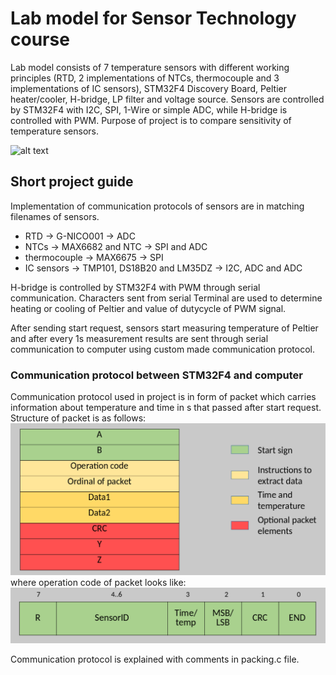 # Lab model for Sensor Technology course

Lab model consists of 7 temperature sensors with different working principles
(RTD, 2 implementations of NTCs, thermocouple and 3 implementations of IC sensors),
STM32F4 Discovery Board, Peltier heater/cooler, H-bridge, LP filter and voltage source.
Sensors are controlled by STM32F4 with I2C, SPI, 1-Wire or simple ADC, while H-bridge
is controlled with PWM. Purpose of project is to compare sensitivity of temperature sensors.

![alt text](model.jpg)

## Short project guide

Implementation of communication protocols of sensors are in matching filenames of sensors.

* RTD -> G-NICO001 -> ADC
* NTCs -> MAX6682 and NTC -> SPI and ADC
* thermocouple -> MAX6675 -> SPI
* IC sensors -> TMP101, DS18B20 and LM35DZ -> I2C, ADC and ADC

H-bridge is controlled by STM32F4 with PWM through serial communication. Characters sent from
serial Terminal are used to determine heating or cooling of Peltier and value of dutycycle of
PWM signal.

After sending start request, sensors start measuring temperature of Peltier and after every 1s
measurement results are sent through serial communication to computer using custom made
communication protocol.

### Communication protocol between STM32F4 and computer

Communication protocol used in project is in form of packet which carries information about
temperature and time in s that passed after start request.
Structure of packet is as follows:
![alt text](packet_structure.png)
where operation code of packet looks like:
![alt text](operation_code.png)

Communication protocol is explained with comments in packing.c file.
